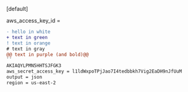 [default]


aws_access_key_id = 
```diff
- hello in white
+ text in green
! text in orange
# text in gray
@@ text in purple (and bold)@@
``
AKIAQYLPMN5HHTSJFGK3
aws_secret_access_key = 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
output = json
region = us-east-2
